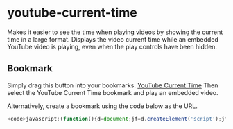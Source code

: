 # youtube-current-time

Makes it easier to see the time when playing videos by showing the current time in a large format. Displays the video current time while an embedded YouTube video is playing, even when the play controls have been hidden.

## Bookmark

Simply drag this button into your bookmarks. <a name="YouTube Current Time" href="javascript:(function(){d=document;jf=d.createElement('script');jf.src='https://core.atbar.org/atbar/en/latest/atbar.min.js';jf.type='text/javascript';jf.id='youtube-current-time';d.getElementsByTagName('head')[0].appendChild(jf);})();" class="btn btn-primary">YouTube Current Time</a> Then select the YouTube Current Time bookmark and play an embedded video.</p>

Alternatively, create a bookmark using the code below as the URL.

```javascript
<code>javascript:(function(){d=document;jf=d.createElement('script');jf.src='https://core.atbar.org/atbar/en/latest/atbar.min.js';jf.type='text/javascript';jf.id='youtube-current-time';d.getElementsByTagName('head')[0].appendChild(jf);})();
```
